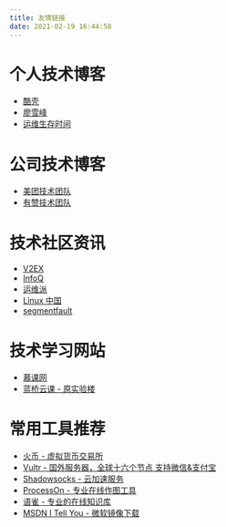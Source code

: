 ```yaml
---
title: 友情链接
date: 2021-02-19 16:44:58
---
```


# 个人技术博客
- [酷壳](https://coolshell.cn/)
- [廖雪峰](https://www.liaoxuefeng.com/)
- [运维生存时间](http://www.ttlsa.com/)


# 公司技术博客
- [美团技术团队](https://tech.meituan.com/)
- [有赞技术团队](https://tech.youzan.com/)


# 技术社区资讯
- [V2EX](https://www.v2ex.com/?r=opsarno)
- [InfoQ](https://www.infoq.cn/)
- [运维派](http://www.yunweipai.com/)
- [Linux 中国](https://linux.cn/?fromuid=20770)
- [segmentfault](https://segmentfault.com/)


# 技术学习网站
- [慕课网](https://www.imooc.com/)
- [蓝桥云课 - 原实验楼](https://www.lanqiao.cn/)

# 常用工具推荐
- [火币 - 虚拟货币交易所](https://www.huobi.co/zh-cn/topic/invited/?invite_code=ac9i4)
- [Vultr - 国外服务器，全球十六个节点 支持微信&支付宝](https://www.vultr.com/?ref=7126586) 
- [Shadowsocks - 云加速服务](https://portal.shadowsocks.nz/aff.php?aff=19088
)
- [ProcessOn - 专业在线作图工具](https://www.processon.com/i/537878080cf2d97018578179)
- [语雀 - 专业的在线知识库](https://www.yuque.com/register?invite_token=e2bca435be90d03fdf585822e2d0e63fda509df6861aa992deb7a342acbf552c)
- [MSDN I Tell You - 微软镜像下载](https://msdn.itellyou.cn/)
